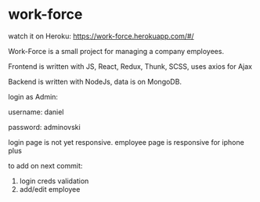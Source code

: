 # work-force

watch it on Heroku: https://work-force.herokuapp.com/#/

Work-Force is a small project for managing a company employees.

Frontend is written with JS, React, Redux, Thunk, SCSS, uses axios for Ajax

Backend is written with NodeJs, data is on MongoDB.

login as Admin:

username: daniel

password: adminovski

login page is not yet responsive.
employee page is responsive for iphone plus

to add on next commit:
1) login creds validation
2) add/edit employee
